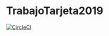 # TrabajoTarjeta2019

[![CircleCI](https://circleci.com/gh/amadeomendez/TrabajoTarjeta2019.svg?style=svg)](https://circleci.com/gh/amadeomendez/TrabajoTarjeta2019)
